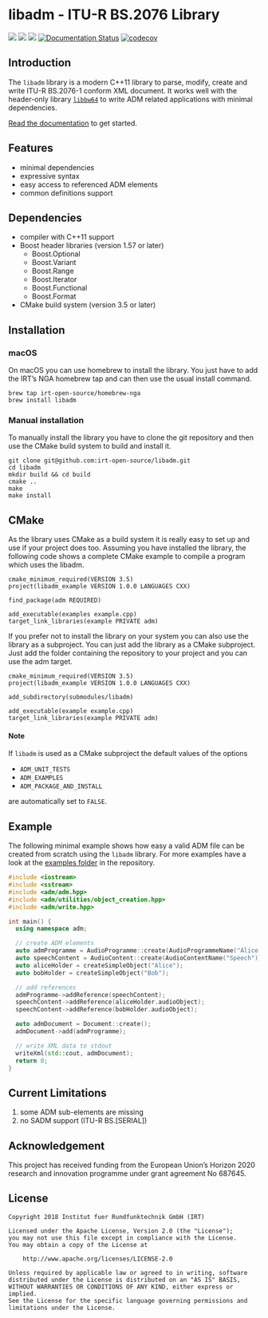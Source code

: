 # libadm - ITU-R BS.2076 Library

[![](https://github.com/IRT-Open-Source/libadm/workflows/Linux/badge.svg)](https://github.com/IRT-Open-Source/libadm/actions?workflow=Linux)
[![](https://github.com/IRT-Open-Source/libadm/workflows/macOS/badge.svg)](https://github.com/IRT-Open-Source/libadm/actions?workflow=macOS)
[![](https://github.com/IRT-Open-Source/libadm/workflows/Windows/badge.svg)](https://github.com/IRT-Open-Source/libadm/actions?workflow=Windows)
[![Documentation Status](https://readthedocs.org/projects/libadm/badge/?version=latest)](https://libadm.readthedocs.io/en/latest/?badge=latest)
[![codecov](https://codecov.io/gh/IRT-Open-Source/libadm/branch/master/graph/badge.svg)](https://codecov.io/gh/IRT-Open-Source/libadm)

## Introduction

The `libadm` library is a modern C++11 library to parse, modify, create and
write ITU-R BS.2076-1 conform XML document. It works well with the header-only
library [`libbw64`](https://github.com/irt-open-source/libbw64) to write ADM
related applications with minimal dependencies.

[Read the documentation](https://libadm.readthedocs.io/en/latest/) to get
started.

## Features

- minimal dependencies
- expressive syntax
- easy access to referenced ADM elements
- common definitions support

## Dependencies

- compiler with C++11 support
- Boost header libraries (version 1.57 or later)
  - Boost.Optional
  - Boost.Variant
  - Boost.Range
  - Boost.Iterator
  - Boost.Functional
  - Boost.Format
- CMake build system (version 3.5 or later)

## Installation

### macOS
On macOS you can use homebrew to install the library. You just have to add the IRT’s NGA homebrew tap and can then use the usual install command.

```
brew tap irt-open-source/homebrew-nga
brew install libadm
```

### Manual installation
To manually install the library you have to clone the git repository and then use the CMake build system to build and install it.

```
git clone git@github.com:irt-open-source/libadm.git
cd libadm
mkdir build && cd build
cmake ..
make
make install
```

## CMake
As the library uses CMake as a build system it is really easy to set up and use if your project does too. Assuming you have installed the library, the following code shows a complete CMake example to compile a program which uses the libadm.

```
cmake_minimum_required(VERSION 3.5)
project(libadm_example VERSION 1.0.0 LANGUAGES CXX)

find_package(adm REQUIRED)

add_executable(examples example.cpp)
target_link_libraries(example PRIVATE adm)
```

If you prefer not to install the library on your system you can also use the library as a subproject. You can just add the library as a CMake subproject. Just add the folder containing the repository to your project and you can use the adm target.

```
cmake_minimum_required(VERSION 3.5)
project(libadm_example VERSION 1.0.0 LANGUAGES CXX)

add_subdirectory(submodules/libadm)

add_executable(example example.cpp)
target_link_libraries(example PRIVATE adm)
```

#### Note

If `libadm` is used as a CMake subproject the default values of the options

- `ADM_UNIT_TESTS`
- `ADM_EXAMPLES`
- `ADM_PACKAGE_AND_INSTALL`

are automatically set to `FALSE`.

## Example

The following minimal example shows how easy a valid ADM file can be created
from scratch using the `libadm` library. For more examples have a look at the
[examples folder](examples) in the repository.

```cpp
#include <iostream>
#include <sstream>
#include <adm/adm.hpp>
#include <adm/utilities/object_creation.hpp>
#include <adm/write.hpp>

int main() {
  using namespace adm;

  // create ADM elements
  auto admProgramme = AudioProgramme::create(AudioProgrammeName("Alice and Bob talking"));
  auto speechContent = AudioContent::create(AudioContentName("Speech"));
  auto aliceHolder = createSimpleObject("Alice");
  auto bobHolder = createSimpleObject("Bob");

  // add references
  admProgramme->addReference(speechContent);
  speechContent->addReference(aliceHolder.audioObject);
  speechContent->addReference(bobHolder.audioObject);

  auto admDocument = Document::create();
  admDocument->add(admProgramme);

  // write XML data to stdout
  writeXml(std::cout, admDocument);
  return 0;
}
```

## Current Limitations

1. some ADM sub-elements are missing
2. no SADM support (ITU-R BS.[SERIAL])

## Acknowledgement

This project has received funding from the European Union’s Horizon 2020
research and innovation programme under grant agreement No 687645.

## License

```
Copyright 2018 Institut fuer Rundfunktechnik GmbH (IRT)

Licensed under the Apache License, Version 2.0 (the "License");
you may not use this file except in compliance with the License.
You may obtain a copy of the License at

    http://www.apache.org/licenses/LICENSE-2.0

Unless required by applicable law or agreed to in writing, software
distributed under the License is distributed on an "AS IS" BASIS,
WITHOUT WARRANTIES OR CONDITIONS OF ANY KIND, either express or implied.
See the License for the specific language governing permissions and
limitations under the License.
```
